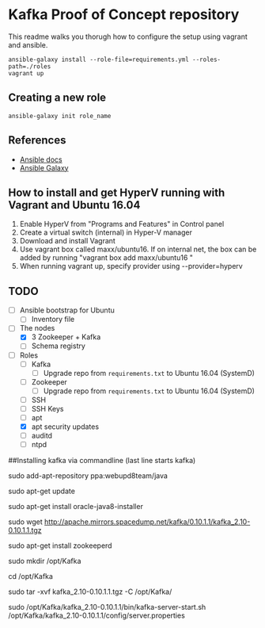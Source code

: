 # Kafka Proof of Concept repository

This readme walks you thorugh how to configure the setup using vagrant and
ansible.

    ansible-galaxy install --role-file=requirements.yml --roles-path=./roles
    vagrant up

## Creating a new role

    ansible-galaxy init role_name

## References

 - [Ansible docs][ansible-docs]
 - [Ansible Galaxy][ansible-galaxy]

## How to install and get HyperV running with Vagrant and Ubuntu 16.04

1. Enable HyperV from "Programs and Features" in Control panel
2. Create a virtual switch (internal) in Hyper-V manager
3. Download and install Vagrant
4. Use vagrant box called maxx/ubuntu16. If on internal net, the box can be
   added by running "vagrant box add maxx/ubuntu16 <path>"
5. When running vagrant up, specify provider using --provider=hyperv

## TODO

 - [ ] Ansible bootstrap for Ubuntu
   - [ ] Inventory file
 - [ ] The nodes
   - [x] 3 Zookeeper + Kafka
   - [ ] Schema registry
 - [ ] Roles
   - [ ] Kafka
     - [ ] Upgrade repo from `requirements.txt` to Ubuntu 16.04 (SystemD)
   - [ ] Zookeeper
     - [ ] Upgrade repo from `requirements.txt` to Ubuntu 16.04 (SystemD)
   - [ ] SSH
   - [ ] SSH Keys
   - [ ] apt
   - [x] apt security updates
   - [ ] auditd
   - [ ] ntpd

 [ansible-docs]: https://docs.ansible.com/
 [ansible-galaxy]: https://docs.ansible.com/ansible/galaxy.html
 
 ##Installing kafka via commandline (last line starts kafka)
 
sudo add-apt-repository ppa:webupd8team/java

sudo apt-get update

sudo apt-get install oracle-java8-installer

sudo wget http://apache.mirrors.spacedump.net/kafka/0.10.1.1/kafka_2.10-0.10.1.1.tgz

sudo apt-get install zookeeperd

sudo mkdir /opt/Kafka

cd /opt/Kafka

sudo tar -xvf kafka_2.10-0.10.1.1.tgz -C /opt/Kafka/

sudo  /opt/Kafka/kafka_2.10-0.10.1.1/bin/kafka-server-start.sh /opt/Kafka/kafka_2.10-0.10.1.1/config/server.properties

